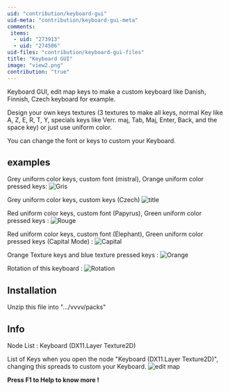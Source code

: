 ```yaml
---
uid: "contribution/keyboard-gui"
uid-meta: "contribution/keyboard-gui-meta"
comments: 
 items: 
  - uid: "273913"
  - uid: "274506"
uid-files: "contribution/keyboard-gui-files"
title: "Keyboard GUI"
image: "view2.png"
contribution: "true"
---
```


Keyboard GUI, edit map keys to make a custom keyboard like Danish, Finnish, Czech keyboard for example. 

Design your own keys textures (3 textures to make all keys, normal Key like A, Z, E, R, T, Y, specials keys like Verr. maj, Tab, Maj, Enter, Back, and the space key) or just use uniform color.

You can change the font or keys to custom your Keyboard.

##  examples
Grey uniform color keys, custom font (mistral), Orange uniform color pressed keys:
![Gris](https://vvvv.org/sites/default/files/imagecache/large/images/http://nsa39.casimages.com/img/2018/03/11/180311082656373417.png) 

Grey uniform color keys, custom keys (Czech)
![title](https://vvvv.org/sites/default/files/imagecache/large/images/http://nsa39.casimages.com/img/2018/03/11/180311085011578871.png) 

Red uniform color keys, custom font (Papyrus), Green uniform color pressed keys :
![Rouge](https://vvvv.org/sites/default/files/imagecache/large/images/http://nsa39.casimages.com/img/2018/03/11/180311082656121722.png) 

Red uniform color keys, custom font (Elephant), Green uniform color pressed keys (Capital Mode) :
![Capital](https://vvvv.org/sites/default/files/imagecache/large/images/http://nsa39.casimages.com/img/2018/03/11/180311085011636297.png) 

Orange Texture keys and blue texture pressed keys :
![Orange](https://vvvv.org/sites/default/files/imagecache/large/images/http://nsa39.casimages.com/img/2018/03/11/180311082656631245.png) 

Rotation of this keyboard :
![Rotation](https://vvvv.org/sites/default/files/imagecache/large/images/http://nsa39.casimages.com/img/2018/03/11/180311082655870183.png) 

##  Installation
Unzip this file into ".../vvvv/packs"

##  Info
Node List :
Keyboard (DX11.Layer Texture2D)

List of Keys when you open the node "Keyboard (DX11.Layer Texture2D)", changing this spreads to custom your Keyboard. 
![edit map](https://vvvv.org/sites/default/files/imagecache/large/images/http://nsa39.casimages.com/img/2018/03/11/180311085849248568.png) 

**Press F1 to Help to know more !**

